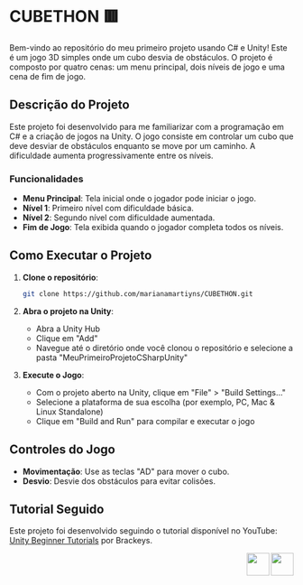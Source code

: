 # CUBETHON 🟥

Bem-vindo ao repositório do meu primeiro projeto usando C# e Unity! Este é um jogo 3D simples onde um cubo desvia de obstáculos. O projeto é composto por quatro cenas: um menu principal, dois níveis de jogo e uma cena de fim de jogo.

## Descrição do Projeto

Este projeto foi desenvolvido para me familiarizar com a programação em C# e a criação de jogos na Unity. O jogo consiste em controlar um cubo que deve desviar de obstáculos enquanto se move por um caminho. A dificuldade aumenta progressivamente entre os níveis.

### Funcionalidades

- **Menu Principal**: Tela inicial onde o jogador pode iniciar o jogo.
- **Nível 1**: Primeiro nível com dificuldade básica.
- **Nível 2**: Segundo nível com dificuldade aumentada.
- **Fim de Jogo**: Tela exibida quando o jogador completa todos os níveis.

## Como Executar o Projeto

1. **Clone o repositório**:
    ```bash
    git clone https://github.com/marianamartiyns/CUBETHON.git
    ```

2. **Abra o projeto na Unity**:
   - Abra a Unity Hub
   - Clique em "Add"
   - Navegue até o diretório onde você clonou o repositório e selecione a pasta "MeuPrimeiroProjetoCSharpUnity"

3. **Execute o Jogo**:
   - Com o projeto aberto na Unity, clique em "File" > "Build Settings..."
   - Selecione a plataforma de sua escolha (por exemplo, PC, Mac & Linux Standalone)
   - Clique em "Build and Run" para compilar e executar o jogo

## Controles do Jogo

- **Movimentação**: Use as teclas "AD" para mover o cubo.
- **Desvio**: Desvie dos obstáculos para evitar colisões.

## Tutorial Seguido

Este projeto foi desenvolvido seguindo o tutorial disponível no YouTube:
[Unity Beginner Tutorials](https://youtube.com/playlist?list=PLPV2KyIb3jR5QFsefuO2RlAgWEz6EvVi6&si=9jdYaINmx8qo1y5o) por Brackeys.

<img align="right" width ='40px' src ='https://cdn.jsdelivr.net/gh/devicons/devicon/icons/csharp/csharp-original.svg'> </a>
<img align="right" width ='40px' src ='https://cdn.jsdelivr.net/gh/devicons/devicon/icons/unity//unity-original.svg'> </a>
